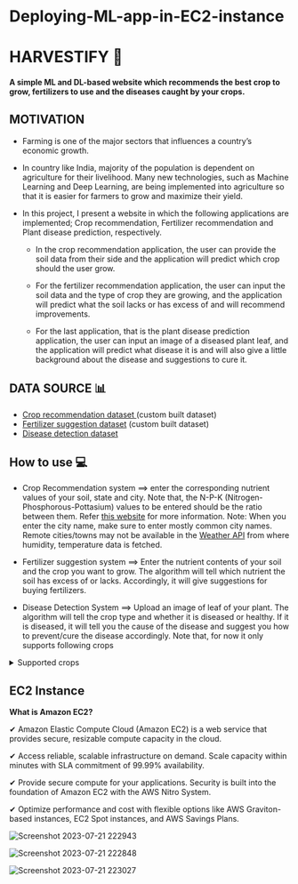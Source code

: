 # Deploying-ML-app-in-EC2-instance

# HARVESTIFY 🌿
#### A simple ML and DL-based website which recommends the best crop to grow, fertilizers to use and the diseases caught by your crops.

## MOTIVATION
- Farming is one of the major sectors that influences a country’s economic growth. 

- In country like India, majority of the population is dependent on agriculture for their livelihood. Many new technologies, such as Machine Learning and Deep Learning, are being implemented into agriculture so that it is easier for farmers to grow and maximize their yield. 

- In this project, I present a website in which the following applications are implemented; Crop recommendation, Fertilizer recommendation and Plant disease prediction, respectively. 

    - In the crop recommendation application, the user can provide the soil data from their side and the application will predict which crop should the user grow. 
    
    - For the fertilizer recommendation application, the user can input the soil data and the type of crop they are growing, and the application will predict what the soil lacks or has excess of and will recommend improvements. 
    
    - For the last application, that is the plant disease prediction application, the user can input an image of a diseased plant leaf, and the application will predict what disease it is and will also give a little background about the disease and suggestions to cure it.

## DATA SOURCE 📊
- [Crop recommendation dataset ](https://www.kaggle.com/atharvaingle/crop-recommendation-dataset) (custom built dataset)
- [Fertilizer suggestion dataset](https://github.com/Gladiator07/Harvestify/blob/master/Data-processed/fertilizer.csv) (custom built dataset)
- [Disease detection dataset](https://www.kaggle.com/vipoooool/new-plant-diseases-dataset)

## How to use 💻
- Crop Recommendation system ==> enter the corresponding nutrient values of your soil, state and city. Note that, the N-P-K (Nitrogen-Phosphorous-Pottasium) values to be entered should be the ratio between them. Refer [this website](https://www.gardeningknowhow.com/garden-how-to/soil-fertilizers/fertilizer-numbers-npk.htm) for more information.
Note: When you enter the city name, make sure to enter mostly common city names. Remote cities/towns may not be available in the [Weather API](https://openweathermap.org/) from where humidity, temperature data is fetched.

- Fertilizer suggestion system ==> Enter the nutrient contents of your soil and the crop you want to grow. The algorithm will tell which nutrient the soil has excess of or lacks. Accordingly, it will give suggestions for buying fertilizers.

- Disease Detection System ==> Upload an image of leaf of your plant. The algorithm will tell the crop type and whether it is diseased or healthy. If it is diseased, it will tell you the cause of the disease and suggest you how to prevent/cure the disease accordingly.
Note that, for now it only supports following crops

<details>
  <summary>Supported crops
</summary>

- Apple
- Blueberry
- Cherry
- Corn
- Grape
- Pepper
- Orange
- Peach
- Potato
- Soybean
- Strawberry
- Tomato
- Squash
- Raspberry
</details>

## EC2 Instance

**What is Amazon EC2?**

✔ Amazon Elastic Compute Cloud (Amazon EC2) is a web service that provides secure, resizable compute capacity in the cloud.

✔ Access reliable, scalable infrastructure on demand. Scale capacity within minutes with SLA commitment of 99.99% availability.

✔ Provide secure compute for your applications. Security is built into the foundation of Amazon EC2 with the AWS Nitro System.

✔ Optimize performance and cost with flexible options like AWS Graviton-based instances, EC2 Spot instances, and AWS Savings Plans.

![Screenshot 2023-07-21 222943](https://github.com/basel-ay/Deploying-ML-app-in-EC2-instance/assets/64821137/ed767fbe-e940-4092-899e-cb568a0bcadc)

![Screenshot 2023-07-21 222848](https://github.com/basel-ay/Deploying-ML-app-in-EC2-instance/assets/64821137/8046215b-fb2e-447b-8d04-c57a2935499a)

![Screenshot 2023-07-21 223027](https://github.com/basel-ay/Deploying-ML-app-in-EC2-instance/assets/64821137/b8b4efbc-2131-4576-a443-302220b067e5)



